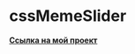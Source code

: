 # cssMemeSlider
[**Ссылка на мой проект**](https://Valeria110.github.io/cssMemeSlider/cssMemeSlider/index.html)